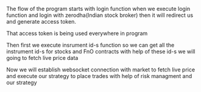 The flow of the program starts with login function when we execute login function and login with zerodha(Indian stock broker) then it will redirect us and generate access token.

That access token is being used everywhere in program

Then first we execute insrument id-s function so we can get all the instrument id-s for stocks and FnO contracts with help of these id-s we will going to fetch live price data

Now we will establish websocket connection with market to fetch live price and execute our strategy to place trades with help of risk managment and our strategy